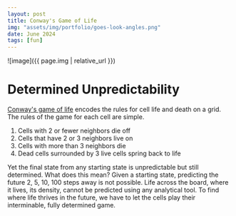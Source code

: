 ```yaml
---
layout: post
title: Conway's Game of Life
img: "assets/img/portfolio/goes-look-angles.png"
date: June 2024
tags: [fun]
---
```


![image]({{ page.img | relative_url }})

# Determined Unpredictability

[Conway's game of life](https://en.wikipedia.org/wiki/Conway%27s_Game_of_Life) encodes the rules for cell life
and death on a grid. The rules of the game for each cell are simple.

1. Cells with 2 or fewer neighbors die off
2. Cells that have 2 or 3 neighbors live on
3. Cells with more than 3 neighbors die
4. Dead cells surrounded by 3 live cells spring back to life

Yet the final state from any starting state is unpredictable but still determined. What does this mean?
Given a starting state, predicting the future 2, 5, 10, 100 steps away is not possible. Life across the board,
where it lives, its density, cannot be predicted using any analytical tool. To find where life thrives in the
future, we have to let the cells play their interminable, fully determined game.


<div id="conway-container">
  <canvas id="canvas"></canvas>
</div>
<link rel="stylesheet" type="text/css" href="{{ '/assets/css/theme/light.css' | relative_url }}">
<link rel="stylesheet" type="text/css" href="{{ '/assets/css/projects/conway.css' | relative_url }}">

<script type="module" src="{{ '/assets/js/projects/game_of_life/index.js' | relative_url }}"></script>